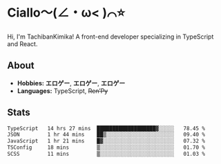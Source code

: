 # Ciallo～(∠・ω< )⌒⭐️

Hi, I'm TachibanKimika! A front-end developer specializing in TypeScript and React.

## About
- **Hobbies:** **エロゲー**, **エロゲー**, **エロゲー**
- **Languages:** TypeScript, ~~Ren’Py~~

## Stats
<!--START_SECTION:waka-->

```txt
TypeScript   14 hrs 27 mins  ███████████████████▓░░░░░   78.45 %
JSON         1 hr 44 mins    ██▒░░░░░░░░░░░░░░░░░░░░░░   09.40 %
JavaScript   1 hr 21 mins    █▓░░░░░░░░░░░░░░░░░░░░░░░   07.32 %
TSConfig     18 mins         ▒░░░░░░░░░░░░░░░░░░░░░░░░   01.70 %
SCSS         11 mins         ▒░░░░░░░░░░░░░░░░░░░░░░░░   01.03 %
```

<!--END_SECTION:waka-->

<!-- ![Metrics](https://metrics.lecoq.io/TachibanaKimika?template=classic&base.activity=0&base.community=0&base.repositories=0&languages=1&isocalendar=1&isocalendar.duration=half-year&languages.limit=8&languages.sections=most-used&languages.colors=github&languages.threshold=0%25&languages.indepth=false&languages.recent.load=300&languages.recent.days=14&config.timezone=Asia%2FShanghai)
 -->
